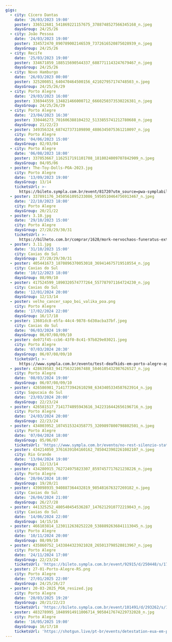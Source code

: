 ```yaml
---
gigs:
  - city: Cícero Dantas
    date: '26/03/2023 19:00'
    poster: 336512681_541869221157675_3788748527566345168_n.jpeg
    daysGroup: 24/25/26
  - city: João Pessoa
    date: '24/03/2023 19:00'
    poster: 334572470_890789002146539_7372616520875028939_n.jpeg
    daysGroup: 24/25/26
  - city: Recife
    date: '25/03/2023 19:00'
    poster: 334671859_188515690544337_6887711143247679467_n.jpeg
    daysGroup: 24/25/26
  - city: Novo Hamburgo
    date: '26/03/2023 00:00'
    poster: 325200851_640470464500156_421027957174748503_n.jpeg
    daysGroup: 24/25/26/29
  - city: Porto Alegre
    date: '29/03/2023 16:00'
    poster: 336944559_134821466000712_6660250373530226381_n.jpeg
    daysGroup: 24/25/26/29
  - city: Porto Alegre
    date: '23/04/2023 16:30'
    poster: 330446273_701606388104232_5133855741212780688_n.jpeg
    daysGroup: 21/22/23
  - poster: 349356324_687427373109890_4886345075361210097_n.jpg
    city: Porto Alegre
    date: '04/06/2023 15:00'
    daysGroup: 02/03/04
  - city: Porto Alegre
    date: '06/08/2023 18:00'
    poster: 337053667_1162517191101708_1818024009707842909_n.jpeg
    daysGroup: 04/05/06
  - poster: The-Toy-Dolls-POA-2023.jpg
    city: Porto Alegre
    date: '13/09/2023 19:00'
    daysGroup: 13/14
    ticketsUrl: >-
      https://bileto.sympla.com.br/event/81720?utm_source=pwa-symplabiletoandroid-production&utm_medium=webapp_share&utm_campaign=webapp_share_event_81720
  - poster: 337891176_3450561095233086_5950510464756913467_n.jpeg
    date: '22/10/2023 18:00'
    city: Porto Alegre
    daysGroup: 20/21/22
  - poster: 3.10.jpg
    date: '29/10/2023 15:00'
    city: Porto Alegre
    daysGroup: 27/28/29/30/31
    ticketsUrl: >-
      https://bilheto.com.br/comprar/1628/mork-nervochaos-funeratus-exterminate-soul-torment
  - poster: 3.11.jpg
    date: '31/10/2023 15:00'
    city: Caxias do Sul
    daysGroup: 27/28/29/30/31
  - poster: 405441673_1870896370053018_369414675719510554_n.jpg
    city: Caxias do Sul
    date: '10/12/2023 18:00'
    daysGroup: 08/09/10
  - poster: 417524599_1890320574777264_557787971164724230_n.jpg
    city: Caxias do Sul
    date: '12/01/2024 20:00'
    daysGroup: 12/13/14
  - poster: velho_cancer_sapo_boi_valika_poa.png
    city: Porto Alegre
    date: '17/02/2024 22:00'
    daysGroup: 16/17/18
  - poster: 13601dc8-e5fa-44c4-9878-6d30acba37bf.jpeg
    city: Caxias do Sul
    date: '06/03/2024 19:00'
    daysGroup: 06/07/08/09/10
  - poster: de071f45-ccb6-43f0-8c41-97b829e03021.jpeg
    city: Porto Alegre
    date: '07/03/2024 20:30'
    daysGroup: 06/07/08/09/10
    ticketsUrl: >-
      https://www.sympla.com.br/evento/test-deafkids-em-porto-alegre-agulha/2337089
  - poster: 428639583_941756321067488_5846105432987626527_n.jpg
    city: Porto Alegre
    date: '08/03/2024 19:00'
    daysGroup: 06/07/08/09/10
  - poster: 426586981_7141773942610298_6343405334587623914_n.jpg
    city: Sapucaia do Sul
    date: '23/03/2024 20:00'
    daysGroup: 22/23/24
  - poster: 426581517_7141774095943616_3422316442656196716_n.jpg
    city: Porto Alegre
    date: '24/03/2024 20:00'
    daysGroup: 22/23/24
  - poster: 434003952_1074515324358775_3209897800798802501_n.jpeg
    city: Porto Alegre
    date: '07/04/2024 18:00'
    daysGroup: 05/06/07
    ticketsUrl: 'https://www.sympla.com.br/evento/no-rest-silenzio-statico/2387542'
  - poster: 434214050_3761639104160162_7850423902261082107_n.jpeg
    city: Rio Grande
    date: '13/04/2024 19:00'
    daysGroup: 12/13/14
  - poster: 434280915_762724975823307_8597457717621238226_n.jpeg
    city: Porto Alegre
    date: '20/04/2024 18:00'
    daysGroup: 19/20/21
  - poster: 439098935_940887364432819_985481676327269182_n.jpeg
    city: Caxias do Sul
    date: '26/04/2024 21:00'
    daysGroup: 26/27/28
  - poster: 441325252_480540454536287_1476212910772219043_n.jpg
    city: Caxias do Sul
    date: '14/06/2024 22:00'
    daysGroup: 14/15/16
  - poster: 466103814_1230112638252220_5388892636841113045_n.jpg
    city: Porto Alegre
    date: '10/11/2024 20:00'
    daysGroup: 08/09/10
  - poster: 435860752_1433844323921028_265013798528813967_n.jpeg
    city: Porto Alegre
    date: '24/11/2024 17:00'
    daysGroup: 22/23/24
    ticketsUrl: 'https://bileto.sympla.com.br/event/92915/d/250448/s/1708446'
  - poster: 27-01-Porto-Alegre-RS.png
    city: Porto Alegre
    date: '27/01/2025 22:00'
    daysGroup: 24/25/26/27
  - poster: 20-03-2025_POA_resized.jpg
    city: Porto Alegre
    date: '20/03/2025 19:20'
    daysGroup: 20/21/22/23
    ticketsUrl: 'https://bileto.sympla.com.br/event/101491/d/293262/s/1996584'
  - poster: 483278995_18489914911006714_9058417674229732028_n.jpg
    city: Porto Alegre
    date: '16/05/2025 19:00'
    daysGroup: 16/17/18
    ticketsUrl: 'https://shotgun.live/pt-br/events/detestation-eua-em-porto-alegre'
---
```


